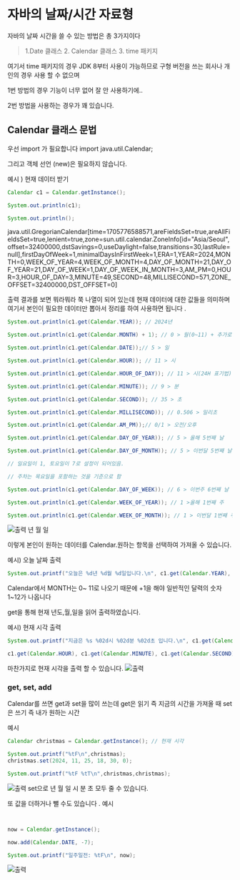 
# 자바의 날짜/시간 자료형

자바의 날짜 시간을 쓸 수 있는 방법은 총 3가지이다

> 1.Date 클래스
> 2. Calendar 클래스
> 3. time 패키지 

여기서 time 패키지의 경우 JDK 8부터 사용이 가능하므로 구형 버전을 쓰는 회사나 개인의 경우 사용 할 수 없으며 

1번 방법의 경우 기능이 너무 없어 잘 안 사용하기에..

2번 방법을 사용하는 경우가 꽤 있습니다.  

## Calendar 클래스 문법

우선 import 가 필요합니다 
import java.util.Calendar;

그리고 객체 선언 (new)은 필요하지 않습니다.

예시 ) 현재 데이터 받기
```java
Calendar c1 = Calendar.getInstance();

System.out.println(c1);

System.out.println();

```
java.util.GregorianCalendar[time=1705776588571,areFieldsSet=true,areAllFieldsSet=true,lenient=true,zone=sun.util.calendar.ZoneInfo[id="Asia/Seoul",offset=32400000,dstSavings=0,useDaylight=false,transitions=30,lastRule=null],firstDayOfWeek=1,minimalDaysInFirstWeek=1,ERA=1,YEAR=2024,MONTH=0,WEEK_OF_YEAR=4,WEEK_OF_MONTH=4,DAY_OF_MONTH=21,DAY_OF_YEAR=21,DAY_OF_WEEK=1,DAY_OF_WEEK_IN_MONTH=3,AM_PM=0,HOUR=3,HOUR_OF_DAY=3,MINUTE=49,SECOND=48,MILLISECOND=571,ZONE_OFFSET=32400000,DST_OFFSET=0]

출력 결과를 보면 뭐라뭐라 쭉 나열이 되어 있는데 현재 데이터에 대한 값들을 의미하며 여기서 본인이 필요한 데이터만 뽑아서 정리를 하여 사용하면 됩니다 .

```java
System.out.println(c1.get(Calendar.YEAR)); // 2024년

System.out.println(c1.get(Calendar.MONTH) + 1); // 0 > 월(0~11) + 추가로 1 더함

System.out.println(c1.get(Calendar.DATE));// 5 > 일

System.out.println(c1.get(Calendar.HOUR)); // 11 > 시

System.out.println(c1.get(Calendar.HOUR_OF_DAY)); // 11 > 시(24H 표기법)

System.out.println(c1.get(Calendar.MINUTE)); // 9 > 분

System.out.println(c1.get(Calendar.SECOND)); // 35 > 초

System.out.println(c1.get(Calendar.MILLISECOND)); // 0.506 > 밀리초

System.out.println(c1.get(Calendar.AM_PM));// 0/1 > 오전/오후

System.out.println(c1.get(Calendar.DAY_OF_YEAR)); // 5 > 올해 5번째 날

System.out.println(c1.get(Calendar.DAY_OF_MONTH)); // 5 > 이번달 5번째 날

// 일요일이 1, 토요일이 7로 설정이 되어있음.

// 주차는 목요일을 포함하는 것을 기준으로 함

System.out.println(c1.get(Calendar.DAY_OF_WEEK)); // 6 > 이번주 6번째 날 (요일)

System.out.println(c1.get(Calendar.WEEK_OF_YEAR)); // 1 >올해 1번째 주

System.out.println(c1.get(Calendar.WEEK_OF_MONTH)); // 1 > 이번달 1번째 주
```
![출력](https://github.com/juniel1299/juniel1299.github.io/assets/62318700/af1f154e-ffe7-4bc2-8662-0f02b6226acb)
년 
월
일


이렇게 본인이 원하는 데이터를 Calendar.원하는 항목을 선택하여 가져올 수 있습니다.

예시) 오늘 날짜 출력
```java
System.out.printf("오늘은 %d년 %d월 %d일입니다.\n", c1.get(Calendar.YEAR), (c1.get(Calendar.MONTH) + 1),c1.get(Calendar.DATE));
```
Calendar에서 MONTH는 0~ 11로 나오기 때문에 +1을 해야 일반적인 달력의 숫자 1~12가 나옵니다

get을 통해 현재 년도,월,일을 읽어 출력하였습니다.

예시) 현재 시각 출력
```java
System.out.printf("지금은 %s %02d시 %02d분 %02d초 입니다.\n", c1.get(Calendar.AM_PM) == 0 ? "오전" : "오후",

c1.get(Calendar.HOUR), c1.get(Calendar.MINUTE), c1.get(Calendar.SECOND));
```
마찬가지로 현재 시각을 출력 할 수 있습니다.
![출력]()
### get, set, add 
Calendar를 쓰면 get과 set을 많이 쓰는데 
get은 읽기 즉 지금의 시간을 가져올 때 
set은 쓰기 즉 내가 원하는 시간

예시 
```java
Calendar christmas = Calendar.getInstance(); // 현재 시각

System.out.printf("%tF\n",christmas);
christmas.set(2024, 11, 25, 18, 30, 0);

System.out.printf("%tF %tT\n",christmas,christmas);
```

![출력]()
set으로 년 월 일 시 분 초 모두 줄 수 있습니다.


또 값을 더하거나 뺄 수도 있습니다 . 
예시 

```java


now = Calendar.getInstance();

now.add(Calendar.DATE, -7);

System.out.printf("일주일전: %tF\n", now);
```
![출력]()
